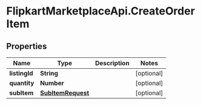 # FlipkartMarketplaceApi.CreateOrderItem

## Properties
Name | Type | Description | Notes
------------ | ------------- | ------------- | -------------
**listingId** | **String** |  | [optional] 
**quantity** | **Number** |  | [optional] 
**subItem** | [**SubItemRequest**](SubItemRequest.md) |  | [optional] 
